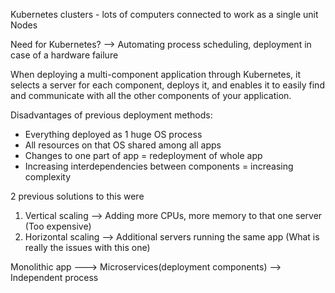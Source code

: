 Kubernetes clusters - lots of computers connected to work as a single unit
Nodes

Need for Kubernetes? --> Automating process scheduling, deployment in case of a hardware failure

When deploying a multi-component application through Kubernetes, it selects
a server for each component, deploys it, and enables it to easily find and communicate with all the other components of your application. 

Disadvantages of previous deployment methods:
- Everything deployed as 1 huge OS process
- All resources on that OS shared among all apps
- Changes to one part of app = redeployment of whole app
- Increasing interdependencies between components = increasing complexity

2 previous solutions to this were
1. Vertical scaling --> Adding more CPUs, more memory to that one server (Too expensive)
2. Horizontal scaling --> Additional servers running the same app (What is really the issues with this one)


Monolithic app ---> Microservices(deployment components) --> Independent process



